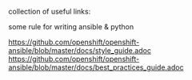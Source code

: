 collection of useful links:

some rule for writing ansible & python

https://github.com/openshift/openshift-ansible/blob/master/docs/style_guide.adoc
https://github.com/openshift/openshift-ansible/blob/master/docs/best_practices_guide.adoc
